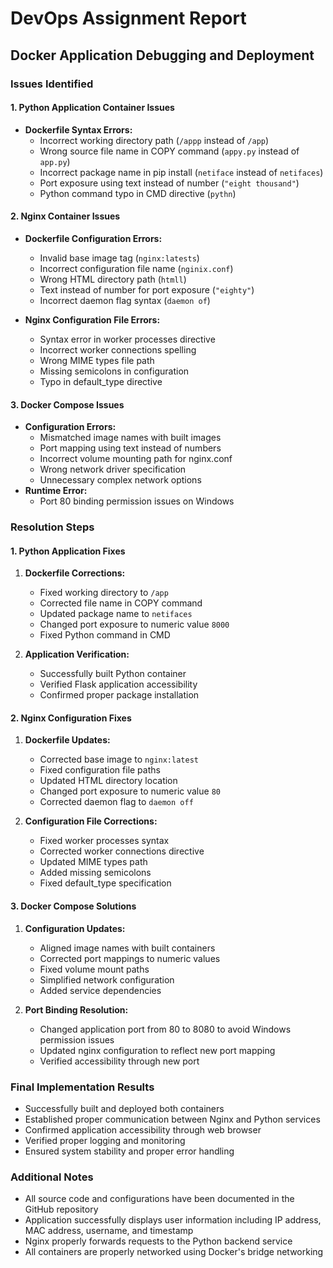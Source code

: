 # DevOps Assignment Report
## Docker Application Debugging and Deployment

### Issues Identified

#### 1. Python Application Container Issues
- **Dockerfile Syntax Errors:**
  - Incorrect working directory path (`/appp` instead of `/app`)
  - Wrong source file name in COPY command (`appy.py` instead of `app.py`)
  - Incorrect package name in pip install (`netiface` instead of `netifaces`)
  - Port exposure using text instead of number (`"eight thousand"`)
  - Python command typo in CMD directive (`pythn`)

#### 2. Nginx Container Issues
- **Dockerfile Configuration Errors:**
  - Invalid base image tag (`nginx:latests`)
  - Incorrect configuration file name (`nginix.conf`)
  - Wrong HTML directory path (`htmll`)
  - Text instead of number for port exposure (`"eighty"`)
  - Incorrect daemon flag syntax (`daemon of`)

- **Nginx Configuration File Errors:**
  - Syntax error in worker processes directive
  - Incorrect worker connections spelling
  - Wrong MIME types file path
  - Missing semicolons in configuration
  - Typo in default_type directive

#### 3. Docker Compose Issues
- **Configuration Errors:**
  - Mismatched image names with built images
  - Port mapping using text instead of numbers
  - Incorrect volume mounting path for nginx.conf
  - Wrong network driver specification
  - Unnecessary complex network options
- **Runtime Error:**
  - Port 80 binding permission issues on Windows

### Resolution Steps

#### 1. Python Application Fixes
1. **Dockerfile Corrections:**
   - Fixed working directory to `/app`
   - Corrected file name in COPY command
   - Updated package name to `netifaces`
   - Changed port exposure to numeric value `8000`
   - Fixed Python command in CMD

2. **Application Verification:**
   - Successfully built Python container
   - Verified Flask application accessibility
   - Confirmed proper package installation

#### 2. Nginx Configuration Fixes
1. **Dockerfile Updates:**
   - Corrected base image to `nginx:latest`
   - Fixed configuration file paths
   - Updated HTML directory location
   - Changed port exposure to numeric value `80`
   - Corrected daemon flag to `daemon off`

2. **Configuration File Corrections:**
   - Fixed worker processes syntax
   - Corrected worker connections directive
   - Updated MIME types path
   - Added missing semicolons
   - Fixed default_type specification

#### 3. Docker Compose Solutions
1. **Configuration Updates:**
   - Aligned image names with built containers
   - Corrected port mappings to numeric values
   - Fixed volume mount paths
   - Simplified network configuration
   - Added service dependencies

2. **Port Binding Resolution:**
   - Changed application port from 80 to 8080 to avoid Windows permission issues
   - Updated nginx configuration to reflect new port mapping
   - Verified accessibility through new port

### Final Implementation Results
- Successfully built and deployed both containers
- Established proper communication between Nginx and Python services
- Confirmed application accessibility through web browser
- Verified proper logging and monitoring
- Ensured system stability and proper error handling

### Additional Notes
- All source code and configurations have been documented in the GitHub repository
- Application successfully displays user information including IP address, MAC address, username, and timestamp
- Nginx properly forwards requests to the Python backend service
- All containers are properly networked using Docker's bridge networking
